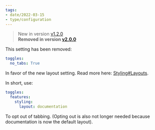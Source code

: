 ```yaml
---
tags:
- date/2022-03-15
- type/configuration
---
```

   
> New in version [v1.2.0](../../Changelog/v1.2.0.md)   
> **Removed in version [v2.0.0](../../Changelog/v2.0.0.md)**   
   
This setting has been removed:   
``` yaml
toggles:
  no_tabs: True
```
   
   
In favor of the new layout setting. Read more here: [Styling#Layouts](../../Configurations/Styling/Styling.md#layouts).   
   
In short, use:   
``` yaml
toggles:
  features:
    styling: 
      layout: documentation
```
   
   
To opt out of tabbing. (Opting out is also not longer needed because documentation is now the default layout).